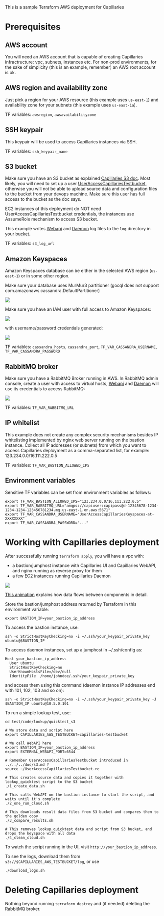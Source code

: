 This is a sample Terraform AWS deployment for Capillaries

# Prerequisites

## AWS account

You will need an AWS account that is capable of creating Capillaries infractructure: vpc, subnets, instances etc. For non-prod environments, for the sake of simplicity (this is an example, remember) an AWS root account is ok.

## AWS region and availability zone

Just pick a region for your AWS resource (this example uses `us-east-1`) and availability zone for your subnets (this example uses `us-east-1a`).

TF variables: `awsregion`, `awsavailabilityzone`

## SSH keypair

This keypair will be used to access Capillaries instances via SSH.

TF variables: `ssh_keypair_name`

## S3 bucket

Make sure you have an S3 bucket as explained [Capillaries S3 doc](../../../doc/s3.md). Most likely, you will need to set up a user [UserAccessCapillariesTestbucket](../../../doc/s3.md#iam-user-useraccesscapillariestestbucket), otherwise you will not be able to upload source data and configuration files to the bucket from your devops machine. Make sure this user has full access to the bucket as the doc says.

EC2 instances of this deployment do NOT need UserAccessCapillariesTestbucket credentials, the instances use AssumeRole mechanism to access S3 bucket.

This example writes [Webapi](../../../doc/glossary.md#webapi) and [Daemon](../../../doc/glossary.md#daemon) log files to the `log` directory in your bucket.

TF variables: `s3_log_url`

## Amazon Keyspaces

Amazon Keyspaces database can be either in the selected AWS region (`us-east-1`) or in some other region.

Make sure your database uses MurMur3 partitioner (gocql does not support com.amazonaws.cassandra.DefaultPartitioner)

![](./doc/murmur-partitioner.png)

Make sure you have an IAM user with full access to Amazon Keyspaces:

![](./doc/keyspaces-iam-permissions.png)

with username/password credentials generated:

![](./doc/keyspaces-iam-credentials.png)

TF variables: `cassandra_hosts`, `cassandra_port`, `TF_VAR_CASSANDRA_USERNAME`, `TF_VAR_CASSANDRA_PASSWORD`

## RabbitMQ broker

Make sure you have a RabbitMQ Broker running in AWS. In RabbitMQ admin console, create a user with access to virtual hosts,  [Webapi](../../../doc/glossary.md#webapi) and [Daemon](../../../doc/glossary.md#daemon) will use its credentials to access RabbitMQ:

![](./doc/rabbitmq-capiuser.png)

TF variables: `TF_VAR_RABBITMQ_URL`

## IP whitelist

This example does not create any complex security mechanisms besides IP whitelisting implemented by nginx web server running on the bastion instance. Collect all IP addresses (or subnets) from which you want to access Capillaries deployment as a comma-separated list, for example: 123.234.0.0/16,111.222.0.5

TF variables: `TF_VAR_BASTION_ALLOWED_IPS`

## Environment variables

Sensitive TF variables can be set from environment variables as follows:

```
export TF_VAR_BASTION_ALLOWED_IPS="123.234.0.0/16,111.222.0.5"
export TF_VAR_RABBITMQ_URL="amqps://capiuser:capipass@d-12345678-1234-1234-1234-123456781234.mq.us-east-1.on.aws:5671"
export TF_VAR_CASSANDRA_USERNAME="UserAccessCapillariesKeyspaces-at-XXXXXXXX"
export TF_VAR_CASSANDRA_PASSWORD="..."
```

# Working with Capillaries deployment

After successfully running `terraform apply`, you will have a vpc with:
- a bastion/jumphost instance with Capillaries UI and Capillaries WebAPI, and nginx running as reverse proxy for them 
- a few EC2 instances running Capillaries Daemon

![](./doc/deployment.svg)

[This animation](https://capillaries.io/i/capi-animation.svg) explains how data flows between components in detail.

Store the bastion/jumphost address returned by Terraform in this environment variable:
 ```
export BASTION_IP=your_bastion_ip_address
```
 
To access the bastion instance, use:
```
ssh -o StrictHostKeyChecking=no -i ~/.ssh/your_keypair_private_key ubuntu@$BASTION_IP
```

To access daemon instances, set up a jumphost in ~/.ssh/config as:
```
Host your_bastion_ip_address
  User ubuntu
  StrictHostKeyChecking=no
  UserKnownHostsFile=/dev/null
  IdentityFile  /home/johndoe/.ssh/your_keypair_private_key
```

and access them using this command (daemon instance IP addresses end with 101, 102, 103 and so on):
```
ssh -o StrictHostKeyChecking=no -i ~/.ssh/your_keypair_private_key -J $BASTION_IP ubuntu@10.5.0.101
```

To run a simple lookup test, use:
```
cd test/code/lookup/quicktest_s3

# We store data and script here
export CAPILLARIES_AWS_TESTBUCKET=capillaries-testbucket

# We call WebAPI here
export BASTION_IP=your_bastion_ip_address
export EXTERNAL_WEBAPI_PORT=6544

# Remember UserAccessCapillariesTestbucket introduced in ../../../doc/s3.md ?
source ~/UserAccessCapillariesTestbucket.rc

# This creates source data and copies it together with lookup_quicktest script to the S3 bucket
./1_create_data.sh

# This calls WebAPI on the bastion instance to start the script, and waits until it's complete
./2_one_run_cloud.sh

# This downloads result data files from S3 bucket and compares them to the golden copy
./3_compare_results.sh

# This removes lookup_quicktest data and script from S3 bucket, and drops the keyspace with all data
./4_clean_cloud.sh
```

To watch the script running in the UI, visit `http://your_bastion_ip_address`.

To see the logs, download them from `s3://$CAPILLARIES_AWS_TESTBUCKET/log`, or use 

```
./download_logs.sh
```

# Deleting Capillaries deployment

Nothing beyond running `terraform destroy` and (if needed) deleting the RabbitMQ broker.


